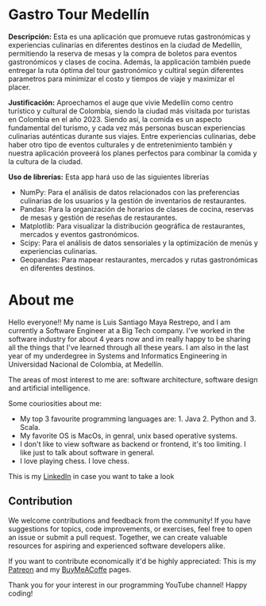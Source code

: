 # Gastro Tour Medellín

**Descripción:** Esta es una aplicación que promueve rutas gastronómicas y experiencias culinarias en diferentes destinos en la ciudad de Medellín, permitiendo la reserva de mesas y la compra de boletos para eventos gastronómicos y clases de cocina. Además, la applicación también  puede entregar la ruta óptima del tour gastronómico y cultiral según diferentes parametros para minimizar el costo y tiempos de viaje y maximizar el placer.


**Justificación:** Aproechamos el auge que vivie Medellín como centro turístico y cultural de Colombia, siendo la ciudad más visitada por turistas en Colombia en el año 2023. Siendo así, la comida es un aspecto fundamental del turismo, y cada vez más personas buscan experiencias culinarias auténticas durante sus viajes. Entre experiencias culinarias, debe haber otro tipo de eventos culturales y de entretenimiento también y nuestra aplicación proveerá los planes perfectos para combinar la comida y la cultura de la ciudad.

**Uso de librerías:** Esta app hará uso de las siguientes librerías
- NumPy: Para el análisis de datos relacionados con las preferencias culinarias de los usuarios y la gestión de inventarios de restaurantes.
- Pandas: Para la organización de horarios de clases de cocina, reservas de mesas y gestión de reseñas de restaurantes.
- Matplotlib: Para visualizar la distribución geográfica de restaurantes, mercados y eventos gastronómicos.
- Scipy: Para el análisis de datos sensoriales y la optimización de menús y experiencias culinarias.
- Geopandas: Para mapear restaurantes, mercados y rutas gastronómicas en diferentes destinos.


# About me

Hello everyone!!  My name is Luis Santiago Maya Restrepo, and I am currently a Software Engineer at a Big Tech company. I've worked in the software industry for about 4 years now and im really happy to be sharing all the things that I've learned through all these years. 
I am also in the last year of my underdegree in Systems and Informatics Engineering in Universidad Nacional de Colombia, at Medellín. 

The areas of most interest to me are: software architecture, software design and artificial intelligence. 

Some couriosities about me:
- My top 3 favourite programming languages are: 1. Java 2. Python and 3. Scala.
- My favorite OS is MacOs, in genral, unix based operative systems.
- I don't like to view software as backend or frontend, it's too limiting. I like just to talk about software in general.
- I love playing chess. I love chess.

This is my [LinkedIn](https://www.linkedin.com/in/luis-santiago-maya-restrepo-753889183/) in case you want to take a look

## Contribution

We welcome contributions and feedback from the community! If you have suggestions for topics, code improvements, or exercises, feel free to open an issue or submit a pull request. Together, we can create valuable resources for aspiring and experienced software developers alike.

If you want to contribute economically it'd be highly appreciated: This is my [Patreon](insert_Patreon_url) and my [BuyMeACoffe](insert_BuyMeACoffe_url) pages.

Thank you for your interest in our programming YouTube channel! Happy coding!

